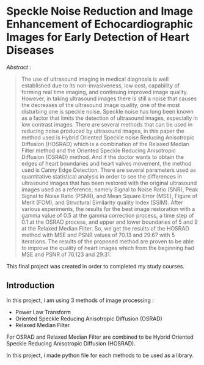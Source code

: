 # Speckle Noise Reduction and Image Enhancement of Echocardiographic Images for Early Detection of Heart Diseases #

*Abstract :*
>The use of ultrasound imaging in medical diagnosis is well established due to its
>non-invasiveness, low cost, capability of forming real time imaging, and continuing
>improved image quality. However, in taking ultrasound images there is still a noise
>that causes the decreases of the ultrasound image quality, one of the most disturbing
>one is speckle noise. Speckle noise has long been known as a factor that limits the
>detection of ultrasound images, especially in low contrast images. There are several
>methods that can be used in reducing noise produced by ultrasound images, in this
>paper the method used is Hybrid Oriented Speckle noise Reducing Anisotropic
>Diffusion (HOSRAD) which is a combination of the Relaxed Median Filter method
>and the Oriented Speckle Reducing Anisotropic Diffusion (OSRAD) method. And
>if the doctor wants to obtain the edges of heart boundaries and heart valves
>movement, the method used is Canny Edge Detection. There are several parameters
>used as quantitative statistical analysis in order to see the differences in ultrasound
>images that has been restored with the original ultrasound images used as a
>reference, namely Signal to Noise Ratio (SNR), Peak Signal to Noise Ratio (PSNR),
>and Mean Square Error (MSE), Figure of Merit (FOM), and Structural Similarity
>quality Index (SSIM). After various experiments, the results for the best image
>restoration with a gamma value of 0.5 at the gamma correction process, a time step
>of 0.1 at the OSRAD process, and upper and lower boundaries of 5 and 9 at the
>Relaxed Median Filter. So, we get the results of the HOSRAD method with MSE
>and PSNR values of 70.13 and 29.67 with 5 iterations. The results of the proposed
>method are proven to be able to improve the quality of heart images which from the
>beginning had MSE and PSNR of 76,123 and 29.31.

This final project was created in order to completed my study courses. 

## Introduction ##

In this project, i am using 3 methods of image processing :

* Power Law Transform
* Oriented Speckle Reducing Anisotropic Diffusion (OSRAD)
* Relaxed Median Filter

For OSRAD and Relaxed Median Filter are combined to be Hybrid Oriented Speckle Reducing Anisotropic Diffusion (HOSRAD). 

In this project, i made python file for each methods to be used as a library.
